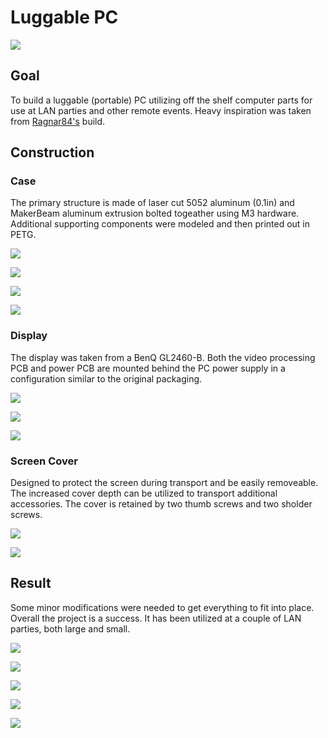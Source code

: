 # Luggable PC

![](photos/luggablePublic.png)

## Goal

To build a luggable (portable) PC utilizing off the shelf computer parts for use at LAN parties and other remote events. Heavy inspiration was taken from [Ragnar84's](https://pcpartpicker.com/b/yjrV3C) build.

## Construction

### Case

The primary structure is made of laser cut 5052 aluminum (0.1in) and MakerBeam aluminum extrusion bolted togeather using M3 hardware. Additional supporting components were modeled and then printed out in PETG. 

![](photos/PXL_20221027_010732469.MP.jpg)

![](photos/PXL_20221027_091902054.MP.jpg)

![](photos/PXL_20221102_024935589.MP.jpg)

![](photos/PXL_20221110_050705185.MP.jpg)

### Display

The display  was taken from a BenQ GL2460-B. Both the video processing PCB and power PCB are mounted behind the PC power supply in a configuration similar to the original packaging. 

![](photos/PXL_20220818_053443058.MP.jpg)

![](photos/PXL_20220818_055238872.MP.jpg)

![](photos/PXL_20221110_050711277.MP.jpg)

### Screen Cover

Designed to protect the screen during transport and be easily removeable. The increased cover depth can be utilized to transport additional accessories. The cover is retained by two thumb screws and two sholder screws.

![](photos/PXL_20221107_081239902.MP.jpg)

![](photos/coverExample.gif)

## Result

Some minor modifications were needed to get everything to fit into place. Overall the project is a success. It has been utilized at a couple of LAN parties, both large and small.

![](photos/PXL_20221110_054925747.MP.jpg)

![](photos/PXL_20221110_082038415.MP.jpg)

![](photos/PXL_20221102_024939277.MP.jpg)

![](photos/PXL_20221111_200354873.MP.jpg)

![](photos/PXL_20240206_231235912.MP.jpg)
